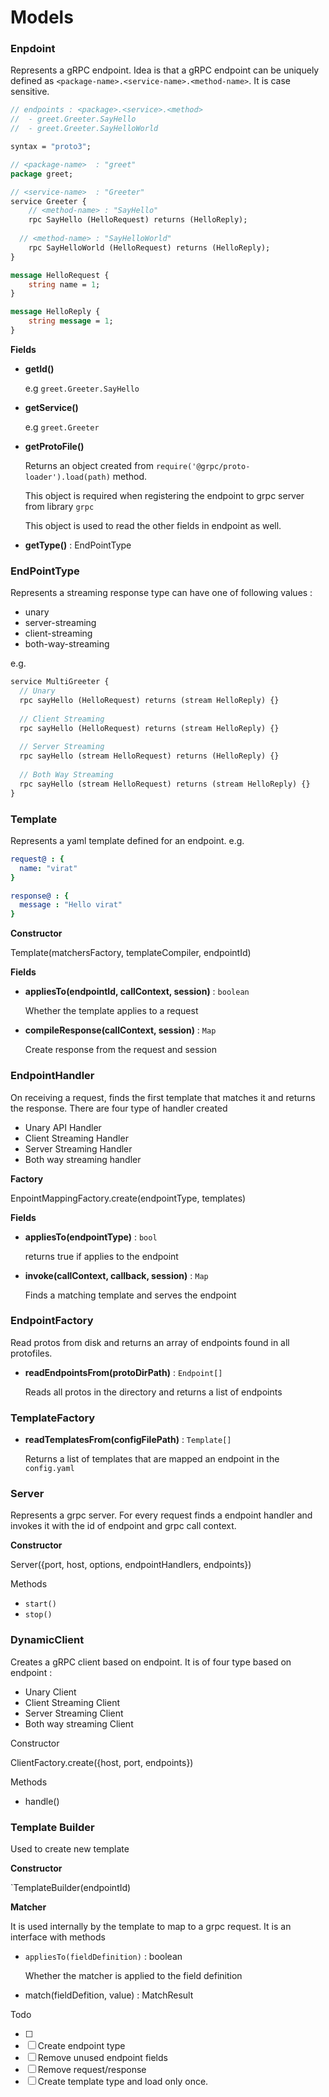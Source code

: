# Models 



### Enpdoint

Represents a gRPC endpoint. Idea is that a gRPC endpoint can be uniquely defined as `<package-name>.<service-name>.<method-name>`. It is case sensitive.

```protobuf
// endpoints : <package>.<service>.<method>
//  - greet.Greeter.SayHello
//  - greet.Greeter.SayHelloWorld

syntax = "proto3";

// <package-name>  : "greet"
package greet;

// <service-name>  : "Greeter"
service Greeter {
	// <method-name> : "SayHello"
	rpc SayHello (HelloRequest) returns (HelloReply);
	
  // <method-name> : "SayHelloWorld"
	rpc SayHelloWorld (HelloRequest) returns (HelloReply);
}

message HelloRequest {
	string name = 1;
}

message HelloReply {
	string message = 1;
}
```

**Fields**

- **getId()**

   e.g `greet.Greeter.SayHello`

- **getService()**

  e.g `greet.Greeter`

- **getProtoFile()**

  Returns an object created from `require('@grpc/proto-loader').load(path)` method.

  This object is required when registering the endpoint to grpc server from library `grpc`

  This object is used to read the other fields in endpoint as well.

- **getType()** : EndPointType

  

  

### EndPointType 

Represents a streaming response type can have one of following values : 

 - unary
 - server-streaming
 - client-streaming
 - both-way-streaming

e.g. 

```protobuf
service MultiGreeter {
  // Unary
  rpc sayHello (HelloRequest) returns (stream HelloReply) {}
  
  // Client Streaming
  rpc sayHello (HelloRequest) returns (stream HelloReply) {}
  
  // Server Streaming
  rpc sayHello (stream HelloRequest) returns (HelloReply) {}
  
  // Both Way Streaming
  rpc sayHello (stream HelloRequest) returns (stream HelloReply) {}
}
```



### Template

Represents a yaml template defined for an endpoint. e.g. 

```yaml
request@ : {
  name: "virat"
}

response@ : {
  message : "Hello virat"
}
```

**Constructor** 

Template(matchersFactory, templateCompiler, endpointId)

**Fields**

- **appliesTo(endpointId, callContext, session)** : `boolean` 

   Whether the template applies to a request

- **compileResponse(callContext, session)** : `Map`

  Create response from the request and session



### EndpointHandler

On receiving a request, finds the first template that matches it and returns the response. There are four type of handler created 

- Unary API Handler
- Client Streaming Handler
- Server Streaming Handler
- Both way streaming handler

**Factory** 

EnpointMappingFactory.create(endpointType, templates)

**Fields**

- **appliesTo(endpointType)** : `bool`

  returns true if applies to the endpoint

- **invoke(callContext, callback, session)** : `Map`

  Finds a matching template and serves the endpoint



### EndpointFactory

Read protos from disk and returns an array of endpoints found in all protofiles.

- **readEndpointsFrom(protoDirPath)** : `Endpoint[]`

  Reads all protos in the directory and returns a list of endpoints



### TemplateFactory

- **readTemplatesFrom(configFilePath)** : `Template[]`

  Returns a list of templates that are mapped an endpoint in the `config.yaml`



### Server

Represents a grpc server. For every request finds a endpoint handler and invokes it with the id of endpoint and grpc call context.

**Constructor** 

Server({port, host, options, endpointHandlers, endpoints})

Methods

- `start()`
- `stop()`



### DynamicClient

Creates a gRPC client based on endpoint. It is of four type based on endpoint : 

- Unary Client
- Client Streaming Client
- Server Streaming Client
- Both way streaming Client

Constructor

ClientFactory.create({host, port, endpoints})

Methods

- handle()



### Template Builder

Used to create new template

**Constructor**

`TemplateBuilder(endpointId)



**Matcher**

It is used internally by the template to map to a grpc request. It is an interface with methods

- `appliesTo(fieldDefinition)` : boolean

  Whether the matcher is applied to the field definition

- match(fieldDefition, value) : MatchResult



Todo

- [ ] 
- [ ] Create endpoint type
- [ ] Remove unused endpoint fields
- [ ] Remove request/response
- [ ] Create template type and load only once.

### 